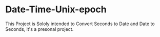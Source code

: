 # Date-Time-Unix-epoch

This Project is Sololy intended to Convert Seconds to Date and Date to Seconds, it's a presonal project.
